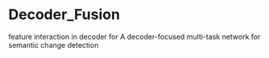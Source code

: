 # Decoder_Fusion
feature interaction in decoder
for A decoder-focused multi-task network for semantic change detection
